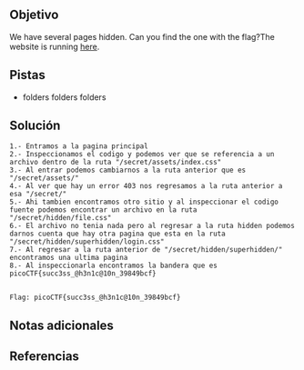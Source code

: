 ## Objetivo
We have several pages hidden. Can you find the one with the flag?The website is running [here](http://saturn.picoctf.net:62050/).

## Pistas
* folders folders folders

## Solución
```
1.- Entramos a la pagina principal
2.- Inspeccionamos el codigo y podemos ver que se referencia a un archivo dentro de la ruta "/secret/assets/index.css"
3.- Al entrar podemos cambiarnos a la ruta anterior que es "/secret/assets/"
4.- Al ver que hay un error 403 nos regresamos a la ruta anterior a esa "/secret/"
5.- Ahi tambien encontramos otro sitio y al inspeccionar el codigo fuente podemos encontrar un archivo en la ruta "/secret/hidden/file.css"
6.- El archivo no tenia nada pero al regresar a la ruta hidden podemos darnos cuenta que hay otra pagina que esta en la ruta "/secret/hidden/superhidden/login.css"
7.- Al regresar a la ruta anterior de "/secret/hidden/superhidden/" encontramos una ultima pagina
8.- Al inspeccionarla encontramos la bandera que es picoCTF{succ3ss_@h3n1c@10n_39849bcf}


Flag: picoCTF{succ3ss_@h3n1c@10n_39849bcf}
```

## Notas adicionales


## Referencias

